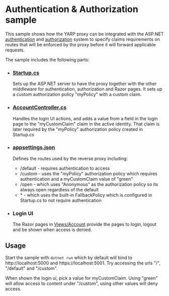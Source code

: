 # Authentication & Authorization sample

This sample shows how the YARP proxy can be integrated with the ASP.NET [authentication](https://docs.microsoft.com/en-us/aspnet/core/security/authentication) and [authorization](https://docs.microsoft.com/en-us/aspnet/core/security/authorization/introduction) system to specify claims requirements on routes that will be enforced by the proxy before it will forward applicable requests. 

The sample includes the following parts:

- ### [Startup.cs](Startup.cs)
  Sets up the ASP.NET server to have the proxy together with the other middleware for authentication, authorization and Razor pages.
  It sets up a custom authorization policy "myPolicy" with a custom claim.

- ### [AccountController.cs](Controllers/AccountController.cs)
  Handles the login UI actions, and adds a value from a field in the login page to the "myCustomClaim" claim in the active identity. That claim is later required by the "myPolicy" authorization policy created in Startup.cs

- ### [appsettings.json](appsettings.json)
  Defines the routes used by the reverse proxy including:
  - /default - requires authentication to access
  - /custom - uses the "myPolicy" authorization policy which requires authentication and a myCustomClaim value of "green"
  - /open - which uses "Anonymous" as the authorization policy so its always open regardless of the default
  - \* - which uses the built-in FallbackPolicy which is configured in Startup.cs to not require authentication

- ### Login UI
  The Razor pages in [Views/Account](Views/Account) provide the pages to login, logout and be shown when access is denied.

## Usage
Start the sample with ```dotnet run``` which by default will bind to http://localhost:5000 and https://localhost:5001. Try accessing the urls "/", "/default" and "/custom". 

When shown the login ui, pick a value for myCustomClaim. Using "green" will allow access to content under "/custom", using other values will deny access.

